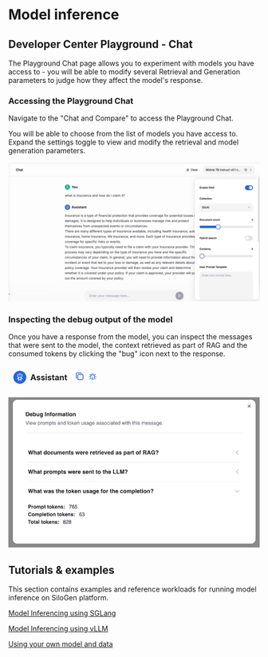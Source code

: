 # Model inference

## Developer Center Playground - Chat

The Playground Chat page allows you to experiment with models you have access to - you will be able to modify several Retrieval and Generation parameters to judge how they affect the model's response.

### Accessing the Playground Chat

Navigate to the "Chat and Compare" to access the Playground Chat.

You will be able to choose from the list of models you have access to.
Expand the settings toggle to view and modify the retrieval and model generation parameters.

![Playground Chat](../media/inference/playground-chat.png)

### Inspecting the debug output of the model

Once you have a response from the model, you can inspect the messages that were sent to the model, the context retrieved as part of RAG and the consumed tokens by clicking the "bug" icon next to the response.

![Debug Icon](../media/inference/debug-icon.png)

![Debug Output](../media/inference/debug-output.png)

## Tutorials & examples

This section contains examples and reference workloads for running model inference on SiloGen platform.

[Model Inferencing using SGLang](../ai-workloads/workloads/llm-inference-sglang/helm/README.md)

[Model Inferencing using vLLM](../ai-workloads/workloads/llm-inference-vllm/helm/README.md)

[Using your own model and data](../ai-workloads/docs/tutorials/tutorial-01-deliver-resources-and-finetune.md#next-steps-how-to-use-your-own-model-and-data)